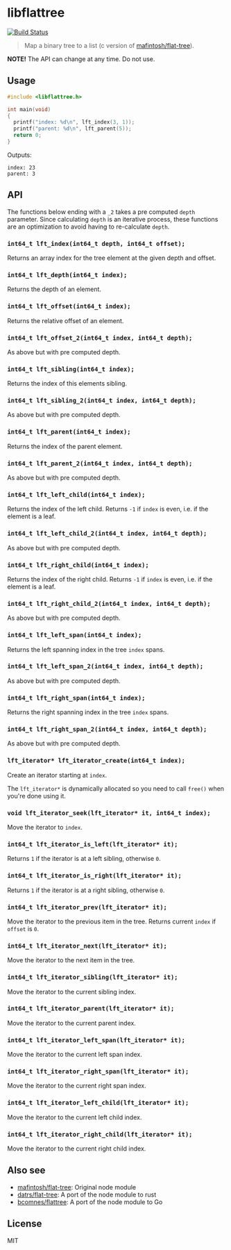 # libflattree

[![Build Status](https://travis-ci.org/ralphtheninja/libflattree.svg?branch=master)](https://travis-ci.org/ralphtheninja/libflattree)

> Map a binary tree to a list (c version of [mafintosh/flat-tree]).

**NOTE!** The API can change at any time. Do not use.

## Usage

```c
#include <libflattree.h>

int main(void)
{
  printf("index: %d\n", lft_index(3, 1));
  printf("parent: %d\n", lft_parent(5));
  return 0;
}
```

Outputs:

```
index: 23
parent: 3
```

## API

The functions below ending with a `_2` takes a pre computed `depth` parameter. Since calculating `depth` is an iterative process, these functions are an optimization to avoid having to re-calculate `depth`.

### `int64_t lft_index(int64_t depth, int64_t offset);`

Returns an array index for the tree element at the given depth and offset.

### `int64_t lft_depth(int64_t index);`

Returns the depth of an element.

### `int64_t lft_offset(int64_t index);`

Returns the relative offset of an element.

### `int64_t lft_offset_2(int64_t index, int64_t depth);`

As above but with pre computed depth.

### `int64_t lft_sibling(int64_t index);`

Returns the index of this elements sibling.

### `int64_t lft_sibling_2(int64_t index, int64_t depth);`

As above but with pre computed depth.

### `int64_t lft_parent(int64_t index);`

Returns the index of the parent element.

### `int64_t lft_parent_2(int64_t index, int64_t depth);`

As above but with pre computed depth.

### `int64_t lft_left_child(int64_t index);`

Returns the index of the left child. Returns `-1` if `index` is even, i.e. if the element is a leaf.

### `int64_t lft_left_child_2(int64_t index, int64_t depth);`

As above but with pre computed depth.

### `int64_t lft_right_child(int64_t index);`

Returns the index of the right child. Returns `-1` if `index` is even, i.e. if the element is a leaf.

### `int64_t lft_right_child_2(int64_t index, int64_t depth);`

As above but with pre computed depth.

### `int64_t lft_left_span(int64_t index);`

Returns the left spanning index in the tree `index` spans.

### `int64_t lft_left_span_2(int64_t index, int64_t depth);`

As above but with pre computed depth.

### `int64_t lft_right_span(int64_t index);`

Returns the right spanning index in the tree `index` spans.

### `int64_t lft_right_span_2(int64_t index, int64_t depth);`

As above but with pre computed depth.

### `lft_iterator* lft_iterator_create(int64_t index);`

Create an iterator starting at `index`.

The `lft_iterator*` is dynamically allocated so you need to call `free()` when you're done using it.

### `void lft_iterator_seek(lft_iterator* it, int64_t index);`

Move the iterator to `index`.

### `int64_t lft_iterator_is_left(lft_iterator* it);`

Returns `1` if the iterator is at a left sibling, otherwise `0`.

### `int64_t lft_iterator_is_right(lft_iterator* it);`

Returns `1` if the iterator is at a right sibling, otherwise `0`.

### `int64_t lft_iterator_prev(lft_iterator* it);`

Move the iterator to the previous item in the tree. Returns current `index` if `offset` is `0`.

### `int64_t lft_iterator_next(lft_iterator* it);`

Move the iterator to the next item in the tree.

### `int64_t lft_iterator_sibling(lft_iterator* it);`

Move the iterator to the current sibling index.

### `int64_t lft_iterator_parent(lft_iterator* it);`

Move the iterator to the current parent index.

### `int64_t lft_iterator_left_span(lft_iterator* it);`

Move the iterator to the current left span index.

### `int64_t lft_iterator_right_span(lft_iterator* it);`

Move the iterator to the current right span index.

### `int64_t lft_iterator_left_child(lft_iterator* it);`

Move the iterator to the current left child index.

### `int64_t lft_iterator_right_child(lft_iterator* it);`

Move the iterator to the current right child index.

## Also see

- [mafintosh/flat-tree]: Original node module
- [datrs/flat-tree]: A port of the node module to rust
- [bcomnes/flattree]: A port of the node module to Go

## License

MIT

[mafintosh/flat-tree]: https://github.com/mafintosh/flat-tree
[datrs/flat-tree]: https://github.com/datrs/flat-tree
[bcomnes/flattree]: https://github.com/bcomnes/flattree
